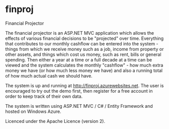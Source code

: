 finproj
=======

Financial Projector

The financial projector is an ASP.NET MVC application which allows the effects of various financial decisions to be "projected" over time. Everything that contributes to our monthly cashflow can be entered into the system - things from which we receive money such as a job, income from property or other assets, and things which cost us money, such as rent, bills or general spending.  Then either a year at a time or a full decade at a time can be viewed and the system calculates the monthly "cashflow" - how much extra money we have (or how much less money we have) and also a running total of how much actual cash we should have.

The system is up and running at http://finproj.azurewebsites.net.  The user is encouraged to try out the demo first,
then register for a free account in order to keep track of their own data.

The system is written using ASP.NET MVC / C# / Entity Framework and hosted on Windows Azure.

Licenced under the Apache Licence (version 2).
